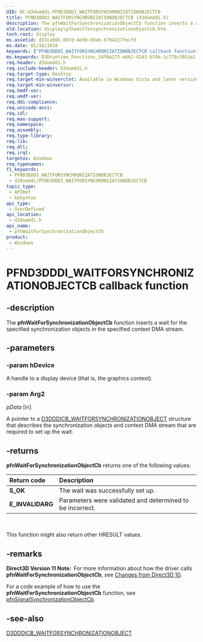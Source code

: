 ```yaml
---
UID: NC:d3dumddi.PFND3DDDI_WAITFORSYNCHRONIZATIONOBJECTCB
title: PFND3DDDI_WAITFORSYNCHRONIZATIONOBJECTCB (d3dumddi.h)
description: The pfnWaitForSynchronizationObjectCb function inserts a wait for the specified synchronization objects in the specified context DMA stream.
old-location: display\pfnwaitforsynchronizationobjectcb.htm
tech.root: display
ms.assetid: d33ca665-897d-4e99-b9a6-b794127fecfd
ms.date: 05/10/2018
keywords: ["PFND3DDDI_WAITFORSYNCHRONIZATIONOBJECTCB callback function"]
ms.keywords: D3Druntime_Functions_14f8a273-a662-41d3-b79b-1c779c5853a1.xml, PFND3DDDI_WAITFORSYNCHRONIZATIONOBJECTCB, PFND3DDDI_WAITFORSYNCHRONIZATIONOBJECTCB callback, d3dumddi/pfnWaitForSynchronizationObjectCb, display.pfnwaitforsynchronizationobjectcb, pfnWaitForSynchronizationObjectCb, pfnWaitForSynchronizationObjectCb callback function [Display Devices]
req.header: d3dumddi.h
req.include-header: D3dumddi.h
req.target-type: Desktop
req.target-min-winverclnt: Available in Windows Vista and later versions of the Windows operating systems.
req.target-min-winversvr: 
req.kmdf-ver: 
req.umdf-ver: 
req.ddi-compliance: 
req.unicode-ansi: 
req.idl: 
req.max-support: 
req.namespace: 
req.assembly: 
req.type-library: 
req.lib: 
req.dll: 
req.irql: 
targetos: Windows
req.typenames: 
f1_keywords:
 - PFND3DDDI_WAITFORSYNCHRONIZATIONOBJECTCB
 - d3dumddi/PFND3DDDI_WAITFORSYNCHRONIZATIONOBJECTCB
topic_type:
 - APIRef
 - kbSyntax
api_type:
 - UserDefined
api_location:
 - d3dumddi.h
api_name:
 - pfnWaitForSynchronizationObjectCb
product:
 - Windows
---
```


# PFND3DDDI_WAITFORSYNCHRONIZATIONOBJECTCB callback function


## -description

The <b>pfnWaitForSynchronizationObjectCb</b> function inserts a wait for the specified synchronization objects in the specified context DMA stream.

## -parameters

### -param hDevice

A handle to a display device (that is, the graphics context).

### -param Arg2

*pData* [in]

A pointer to a <a href="https://docs.microsoft.com/windows-hardware/drivers/ddi/d3dumddi/ns-d3dumddi-_d3dddicb_waitforsynchronizationobject">D3DDDICB_WAITFORSYNCHRONIZATIONOBJECT</a> structure that describes the synchronization objects and context DMA stream that are required to set up the wait.

## -returns

<b>pfnWaitForSynchronizationObjectCb</b> returns one of the following values:

| **Return code** | **Description** | 
|:--|:--|
| **S_OK** | The wait was successfully set up. | 
| **E_INVALIDARG** | Parameters were validated and determined to be incorrect. | 

 

This function might also return other HRESULT values.

## -remarks

<b>Direct3D Version 11 Note:  </b>For more information about how the driver calls <b>pfnWaitForSynchronizationObjectCb</b>, see <a href="https://docs.microsoft.com/windows-hardware/drivers/display/changes-from-direct3d-10">Changes from Direct3D 10</a>.



For a code example of how to use the <b>pfnWaitForSynchronizationObjectCb</b> function, see <a href="https://docs.microsoft.com/windows-hardware/drivers/ddi/d3dumddi/nc-d3dumddi-pfnd3dddi_signalsynchronizationobjectcb">pfnSignalSynchronizationObjectCb</a>.

## -see-also

<a href="https://docs.microsoft.com/windows-hardware/drivers/ddi/d3dumddi/ns-d3dumddi-_d3dddicb_waitforsynchronizationobject">D3DDDICB_WAITFORSYNCHRONIZATIONOBJECT</a>

